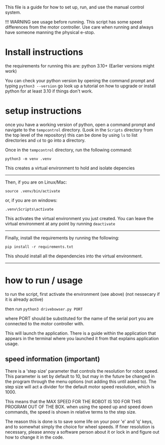 This file is a guide for how to set up, run, and use the manual control system.

!!! WARNING see usage before running. This script has some speed differences from the motor controller. 
Use care when running and always have someone manning the physical e-stop.

# Install instructions

the requirements for running this are:
python 3.10+ (Earlier versions might work)

You can check your python version by opening the command prompt and typing `python3 --version`
go look up a tutorial on how to upgrade or install python for at least 3.10 if things don't work.


# setup instructions

once you have a working version of python, open a command prompt and navigate to the `tempcontrol` directory.
(Look in the `Scripts` directory from the top level of the repository)
this can be done by using `ls` to list directories and `cd` to go into a directory. 

Once in the `tempcontrol` directory, run the following command:

`python3 -m venv .venv` 

This creates a virtual environment to hold and isolate depencies

---

Then, if you are on Linux/Mac:

`source .venv/bin/activate`

or, if you are on windows:

`.venv\Scripts\activate`

This activates the virtual environment you just created.
You can leave the virtual environment at any point by running
`deactivate`

---

Finally, install the requirements by running the following:

`pip install -r requirements.txt`

This should install all the dependencies into the virtual environment.

---

# how to run / usage

to run the script, first activate the environment (see above) (not nessecary if it is already active)

then run `python3 drivebowser.py PORT`

where PORT should be substituted for the name of the serial port you are connected to the motor controller with.

This will launch the application. There is a guide within the application that appears in the terminal where you launched it from that explains application usage.

## speed information (important)

There is a 'step size' parameter that controls the resolution for robot speed. This parameter is set by default to 10, but may in the future be changed in the program through the menu options (not adding this until asked to). The step size will act a divider for the default motor speed resolution, which is 1000. 

This means that the 
MAX SPEED FOR THE ROBOT IS 100 FOR THIS PROGRAM OUT OF THE BOX.
when using the speed up and speed down commands, the speed is shown in relative terms to the step size.

The reason this is done is to save some life on your poor 'e' and 'q' keys, and to somewhat simply the choice for wheel speeds. If finer resolution is necessary, please annoy a software person about it or lock in and figure out how to change it in the code.







